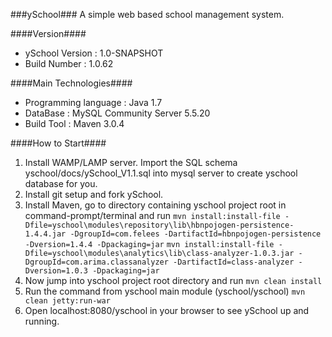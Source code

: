 ###ySchool###
A simple web based school management system.

####Version####

* ySchool Version : 1.0-SNAPSHOT
* Build Number   : 1.0.62

####Main Technologies####

* Programming language    : Java 1.7
* DataBase                : MySQL Community Server 5.5.20
* Build Tool              : Maven 3.0.4


####How to Start####

1. Install WAMP/LAMP server.
   Import the SQL schema yschool/docs/ySchool_V1.1.sql into mysql server to create yschool database for you.
2. Install git setup and fork ySchool.
3. Install Maven, go to directory containing yschool project root in command-prompt/terminal and run
   ```mvn install:install-file -Dfile=yschool\modules\repository\lib\hbnpojogen-persistence-1.4.4.jar -DgroupId=com.felees -DartifactId=hbnpojogen-persistence -Dversion=1.4.4 -Dpackaging=jar```
   ```mvn install:install-file -Dfile=yschool\modules\analytics\lib\class-analyzer-1.0.3.jar -DgroupId=com.arima.classanalyzer -DartifactId=class-analyzer -Dversion=1.0.3 -Dpackaging=jar```
4. Now jump into yschool project root directory and run
   ```mvn clean install```
5. Run the command from yschool main module (yschool/yschool)
   ```mvn clean jetty:run-war```
6. Open localhost:8080/yschool in your browser to see ySchool up and running.
